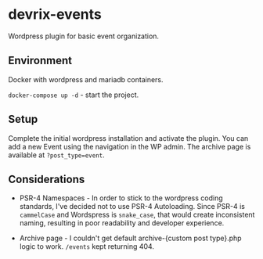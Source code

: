 # devrix-events
Wordpress plugin for basic event organization.

## Environment

Docker with wordpress and mariadb containers.

`docker-compose up -d` - start the project.

## Setup

Complete the initial wordpress installation and activate the plugin.
You can add a new Event using the navigation in the WP admin.
The archive page is available at `?post_type=event`.

## Considerations

* PSR-4 Namespaces - In order to stick to the wordpress coding standards, I've decided not to use PSR-4 Autoloading. Since PSR-4 is `cammelCase` and Wordspress is `snake_case`, that would create inconsistent naming, resulting in poor readability and developer experience.

* Archive page - I couldn't get default archive-{custom post type}.php logic to work. `/events` kept returning 404.